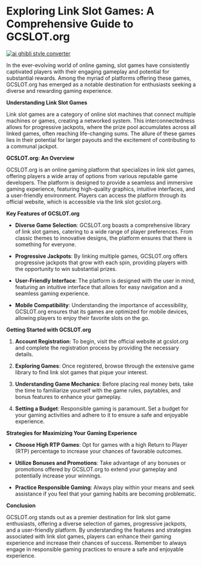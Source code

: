 # Exploring Link Slot Games: A Comprehensive Guide to GCSLOT.org

[![ai ghibli style converter](https://i.imgur.com/dwt8Y5G.gif)](https://witbeam.net/slzx)

In the ever-evolving world of online gaming, slot games have consistently captivated players with their engaging gameplay and potential for substantial rewards. Among the myriad of platforms offering these games, GCSLOT.org has emerged as a notable destination for enthusiasts seeking a diverse and rewarding gaming experience.

**Understanding Link Slot Games**

Link slot games are a category of online slot machines that connect multiple machines or games, creating a networked system. This interconnectedness allows for progressive jackpots, where the prize pool accumulates across all linked games, often reaching life-changing sums. The allure of these games lies in their potential for larger payouts and the excitement of contributing to a communal jackpot.

**GCSLOT.org: An Overview**

GCSLOT.org is an online gaming platform that specializes in link slot games, offering players a wide array of options from various reputable game developers. The platform is designed to provide a seamless and immersive gaming experience, featuring high-quality graphics, intuitive interfaces, and a user-friendly environment. Players can access the platform through its official website, which is accessible via the link slot gcslot.org.

**Key Features of GCSLOT.org**

- **Diverse Game Selection**: GCSLOT.org boasts a comprehensive library of link slot games, catering to a wide range of player preferences. From classic themes to innovative designs, the platform ensures that there is something for everyone.

- **Progressive Jackpots**: By linking multiple games, GCSLOT.org offers progressive jackpots that grow with each spin, providing players with the opportunity to win substantial prizes.

- **User-Friendly Interface**: The platform is designed with the user in mind, featuring an intuitive interface that allows for easy navigation and a seamless gaming experience.

- **Mobile Compatibility**: Understanding the importance of accessibility, GCSLOT.org ensures that its games are optimized for mobile devices, allowing players to enjoy their favorite slots on the go.

**Getting Started with GCSLOT.org**

1. **Account Registration**: To begin, visit the official website at gcslot.org and complete the registration process by providing the necessary details.

2. **Exploring Games**: Once registered, browse through the extensive game library to find link slot games that pique your interest.

3. **Understanding Game Mechanics**: Before placing real money bets, take the time to familiarize yourself with the game rules, paytables, and bonus features to enhance your gameplay.

4. **Setting a Budget**: Responsible gaming is paramount. Set a budget for your gaming activities and adhere to it to ensure a safe and enjoyable experience.

**Strategies for Maximizing Your Gaming Experience**

- **Choose High RTP Games**: Opt for games with a high Return to Player (RTP) percentage to increase your chances of favorable outcomes.

- **Utilize Bonuses and Promotions**: Take advantage of any bonuses or promotions offered by GCSLOT.org to extend your gameplay and potentially increase your winnings.

- **Practice Responsible Gaming**: Always play within your means and seek assistance if you feel that your gaming habits are becoming problematic.

**Conclusion**

GCSLOT.org stands out as a premier destination for link slot game enthusiasts, offering a diverse selection of games, progressive jackpots, and a user-friendly platform. By understanding the features and strategies associated with link slot games, players can enhance their gaming experience and increase their chances of success. Remember to always engage in responsible gaming practices to ensure a safe and enjoyable experience.